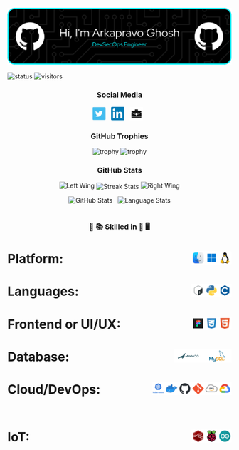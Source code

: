 <p align="center"><img src="images/header/github-header-image.png" /></p>

![status](https://img.shields.io/badge/Btw-I%20use%20Arch-blue)
![visitors](https://visitor-badge.laobi.icu/badge?page_id=Arkapravo-Ghosh.Arkapravo-Ghosh)

<h3 align="center">Social Media</h3>

<p align="center">
<a href="https://twitter.com/ArkapravoGhosh1"><img height="30" src="images/social/t.jpg" alt="Twitter"></a>&nbsp;&nbsp;
<a href="https://www.linkedin.com/in/arkapravo-ghosh/"><img height="30" src="images/social/l.png" alt="LinkedIn"></a>&nbsp;&nbsp;
<a href="https://raw.githubusercontent.com/Arkapravo-Ghosh/ark-resume/main/Arkapravo_Ghosh_Resume.pdf"><img height="30" src="images/social/p.jpg" alt="Resume"></a>&nbsp;&nbsp;
</p>

<h3 align="center">GitHub Trophies</h3>
<div align="center">

![trophy](https://github-profile-trophy.vercel.app/?username=Arkapravo-Ghosh&theme=dark_lover&no-frame=true&no-bg=true&margin-w=4&column=5&title=MultiLanguage,Joined2020,Commits,Followers,Stars)
![trophy](https://github-profile-trophy.vercel.app/?username=Arkapravo-Ghosh&theme=dark_lover&no-frame=true&no-bg=true&margin-w=4&column=3&title=PullRequest,Repositories,Issues)
</div>
<h3 align="center">GitHub Stats</h3>
<div align="center">

<img height="140" width="140" src="https://user-images.githubusercontent.com/78967360/158388511-9b4590dc-96f5-402a-9b6b-b51add4efc70.png" alt="Left Wing">
<img align="center" src="https://github-readme-streak-stats.herokuapp.com/?user=Arkapravo-Ghosh&theme=windows-dark&hide_border=true" alt="Streak Stats">
<img height="140" width="140" src="https://user-images.githubusercontent.com/78967360/158388859-2bac10f7-efd5-45d7-93bb-777271b5426f.png" alt="Right Wing">
<p></p>
</div>
<div align=center>
<img src="https://github-readme-stats.vercel.app/api?username=Arkapravo-Ghosh&show_icons=true&locale=en&theme=github_dark&hide_border=true&bg_color=000000" alt="GitHub Stats">
&nbsp;
<img align=top src="https://github-readme-stats.vercel.app/api/top-langs?username=Arkapravo-Ghosh&show_icons=true&locale=en&theme=github_dark&hide_border=true&bg_color=000000&layout=compact&langs_count=10&hide=javascript,assembly,fortran,rust,java,r,dart,c%23,jupyter%20notebook,c%2B%2B" height="195px" alt="Language Stats">
</div>
<br>
<h3 align=center>

:open_book: :books: Skilled in :closed_book: :desktop_computer:
</h3>

<h1>Platform:&nbsp;&nbsp;
<img src="images/platform/linux.png" height="30" alt="Linux" align=right>&nbsp;&nbsp;
<img src="images/platform/windows.png" height="30" alt="Windows" align=right>&nbsp;&nbsp;
<img src="images/platform/macos.png" height="30" alt="macOS" align=right>&nbsp;&nbsp;
</h1>

<h1>Languages:&nbsp;&nbsp;
<img src="images/pl/c.png" height="30" alt="C" align=right>&nbsp;&nbsp;
<img src="images/pl/python.png" height="30" alt="Python" align=right>&nbsp;&nbsp;
<img src="images/pl/bash.png" height="30" alt="Bash" align=right>&nbsp;&nbsp;
</h1>

<h1>Frontend or UI/UX:&nbsp;&nbsp;
<img src="images/frontend/html.png" height="30" alt="HTML" align=right>&nbsp;&nbsp;
<img src="images/frontend/css.png" height="30" alt="CSS" align=right>&nbsp;&nbsp;
<img src="images/frontend/figma.png" height="30" alt="Figma" align=right>&nbsp;&nbsp;
</h1>

<h1>Database:&nbsp;&nbsp;
<img src="images/db/mysql.png" height="30" alt="MySQL" align=right>&nbsp;&nbsp;
<img src="images/db/mariadb.png" height="30" alt="MariaDB" align=right>&nbsp;&nbsp;
</h1>

<h1>Cloud/DevOps:&nbsp;&nbsp;
<img src="images/cloud/gcp.png" height="30" alt="Google Cloud Platform" align=right>&nbsp;&nbsp;
<img src="images/cloud/aws.png" height="30" alt="Amazon Web Services" align=right>&nbsp;&nbsp;
<img src="images/cloud/git.png" height="30" alt="Git" align=right>&nbsp;&nbsp;
<img src="images/cloud/github.png" height="30" alt="GitHub" align=right>&nbsp;&nbsp;
<img src="images/cloud/docker.png" height="30" alt="Docker" align=right>&nbsp;&nbsp;
<img src="images/cloud/kubernetes.png" height="30" alt="Kubernetes" align=right>&nbsp;&nbsp;
</h1>

<h1>IoT:&nbsp;&nbsp;
<img src="images/iot/arduino.png" height="30" alt="Arduino" align=right>&nbsp;&nbsp;
<img src="images/iot/rpi.png" height="30" alt="Raspberry Pi" align=right>&nbsp;&nbsp;
<img src="images/iot/node-red.png" height="30" alt="Node-RED" align=right>&nbsp;&nbsp;
</h1>
